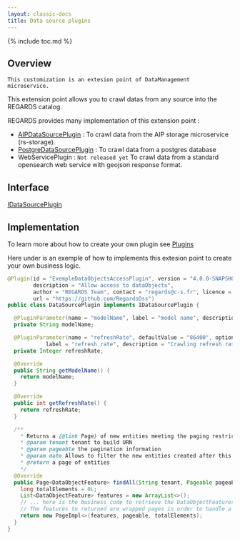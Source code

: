 ```yaml
---
layout: classic-docs
title: Data source plugins
---
```


{% include toc.md %}

## Overview

    This customization is an extesion point of DataManagement microservice.

This extension point allows you to crawl datas from any source into the REGARDS catalog.

REGARDS provides many implementation of this extension point :
- [AIPDataSourcePlugin](https://github.com/RegardsOss/regards-plugins/blob/master/datasource-plugins/aip-datasource/src/main/java/fr/cnes/regards/modules/dam/plugins/datasources/AipDataSourcePlugin.java) : To crawl data from the AIP storage microservice (rs-storage).
- [PostgreDataSourcePlugin](https://github.com/RegardsOss/regards-plugins/blob/master/datasource-plugins/postgresql-datasource/src/main/java/fr/cnes/regards/modules/dam/plugins/datasources/PostgreDataSourcePlugin.java) : To crawl data from a postgres database
- WebServicePlugin : `Not released yet` To crawl data from a standard opensearch web service with geojson response format.

## Interface
  [IDataSourcePlugin](https://github.com/RegardsOss/regards-dam/blob/master/dam/dam-domain/src/main/java/fr/cnes/regards/modules/dam/domain/datasources/plugins/IDataSourcePlugin.java)

## Implementation

To learn more about how to create your own plugin see [Plugins](/development/framework/modules/plugins/)

Here under is an exemple of how to implements this extesion point to create your own business logic.

```java
@Plugin(id = "ExempleDataObjectsAccessPlugin", version = "4.0.0-SNAPSHOT",
        description = "Allow access to dataObjects",
        author = "REGARDS Team", contact = "regards@c-s.fr", licence = "LGPLv3.0", owner = "CSSI",
        url = "https://github.com/RegardsOss")
public class DataSourcePlugin implements IDataSourcePlugin {

  @PluginParameter(name = "modelName", label = "model name", description = "Associated data source model name")
  private String modelName;

  @PluginParameter(name = "refreshRate", defaultValue = "86400", optional = true,
            label = "refresh rate", description = "Crawling refresh rate in seconds (minimum delay between two consecutive crawls)")
  private Integer refreshRate;

  @Override
  public String getModelName() {
    return modelName;
  }

  @Override
  public int getRefreshRate() {
    return refreshRate;
  }

  /**
    * Returns a {@link Page} of new entities meeting the paging restriction provided in the {@code Pageable} object.
    * @param tenant tenant to build URN
    * @param pageable the pagination information
    * @param date Allows to filter the new entities created after this date parameter (can be null)
    * @return a page of entities
    */
  @Override
  public Page<DataObjectFeature> findAll(String tenant, Pageable pageable, OffsetDateTime date) throws DataSourceException {
    long totalElements = 0L;
    List<DataObjectFeature> features = new ArrayList<>();
    // ... here is the business code to retrieve the DataObjectFeatures to add into the REGARDS catalog.
    // The features to returned are wrapped pages in order to handle a large number of features.
    return new PageImpl<>(features, pageable, totalElements);
  }
}

```
      
